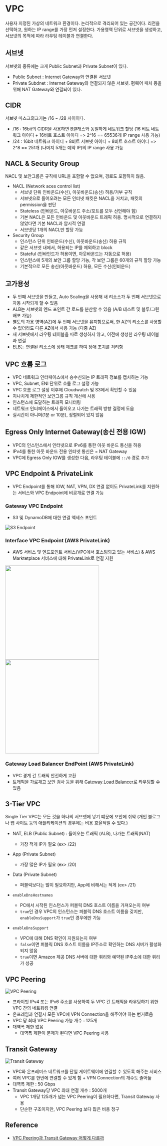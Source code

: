 # VPC

사용자 지정된 가상의 네트워크 환경이다. 논리적으로 격리되어 있는 공간이다.
리전을 선택하고, 원하는 IP range를 가장 먼저 설정한다.
가용영역 단위로 서브넷을 생성하고, 서브넷의 목적에 따라 라우팅 테이블과 연결한다.

## 서브넷

서브넷의 종류에는 크게 Public Subnet과 Private Subnet이 있다.

- Public Subnet : Internet Gateway와 연결된 서브넷
- Private Subdnet : Internet Gateway와 연결되지 않은 서브넷. 펌웨어 패치 등을 위해 NAT Gateway와 연결되어 있다.

## CIDR

서브넷 마스크의크기는 /16 ~ /28 사이이다.

- /16 : 16bit의 CIDR을 사용하면 B클래스와 동일하게 네트워크 할당 (16 비트 네트워크 아이디 + 16비트 호스트 아이디 => 2^16 == 65536개 IP range 사용 가능)
- /24 : 16bit 네트워크 아이디 + 8비트 서브넷 아이디 + 8비트 호스트 아이디 => 2^8 == 251개 (나머지 5개는 예약 IP)의 IP range 사용 가능

## NACL & Security Group

NACL 및 보안그룹은 규칙에 URL을 포함할 수 없으며, 경로도 포함하지 않음.

- NACL (Network aces control list)
  - 서브넷 단위 인바운드(수신), 아웃바운드(송신) 허용/거부 규칙
  - 서브넷으로 들어오려는 모든 인터넷 패킷은 NACL을 거치고, 패킷의 permission을 판단
  - Stateless (인바운드, 아웃바운드 주소/포트를 모두 선언해야 힘)
  - 기본 NACL은 모든 인바운드 및 아웃바운드 트래픽 허용. 명시적으로 연결하지 않았다면 기본 NACL과 암시적 연결
  - 서브넷당 1개의 NACL만 할당 가능
- Security Group
  - 인스턴스 단위 인바운드(수신), 아웃바운드(송신) 허용 규칙
  - 같은 서브넷 내에서, 허용되는 IP를 제외하고 block
  - Stateful (인바인드가 허용이면, 아웃바운드는 자동으로 허용)
  - 인스턴스에 5개의 보안 그룹 할당 가능, 각 보안 그룹은 60개의 규칙 할당 가능
  - 기본적으로 모든 송신(아웃바운드) 허용, 모든 수신(인비운드)

## 고가용성

- 두 번째 서브넷을 만들고, Auto Scaling을 사용해 새 리소스가 두 번째 서브넷으로 자동 시작되게 할 수 있음
- ALB는 서브넷의 엔드 포인트 간 로드를 분산할 수 있음 (A/B 테스트 및 블루/그린 배포 가능)
- 별도의 가용 영역(AZ)에 두 번째 서브넷을 유지함으로써, 한 AZ의 리소스를 사용할 수 없더라도 다른 AZ에서 사용 가능 (다중 AZ)
- 새 서브넷에서 라우팅 테이블을 따로 생성하지 않고, 이전에 생성한 라우팅 테이블과 연결
- ELB는 연결된 리소스에 상태 체크를 하여 장애 조치를 처리함

## VPC 흐름 로그

- VPC 네트워크 인터페이스에서 송수신되는 IP 트래픽 정보를 캡처하는 기능
- VPC, Subnet, ENI 단위로 흐름 로그 설정 가능
- VPC 흐름 로그 설정 이후에 Cloudwatch 및 S3에서 확인할 수 있음
- 지나치게 제한적인 보안그룹 규칙 개선에 사용
- 인스턴스에 도달하는 트래픽 모니터링
- 네트워크 인터페이스에서 들어오고 나가는 트래픽 방향 결정에 도움
- 실시간이 아니며(1분 or 10분), 정렬되어 있지 않음

## Egress Only Internet Gateway(송신 전용 IGW)

- VPC의 인스턴스에서 인터넷으로 IPv6를 통한 아웃 바운드 통신을 허용
- IPv4를 통한 아웃 바운드 전용 인터넷 통신은 = NAT Gateway
- VPC에 Egress Only IGW를 생성한 다음, 라우팅 테이블에 `::/0` 경로 추가

## VPC Endpoint & PrivateLink

- VPC Endpoint를 통해 IGW, NAT, VPN, DX 연결 없이도 PrivateLink를 지원하는 서비스와 VPC Endpoint에 비공개로 연결 가능

### Gateway VPC Endpoint

- S3 및 DynamoDB에 대한 연결 액세스 포인트

![S3 Endpoint](https://docs.aws.amazon.com/ko_kr/vpc/latest/privatelink/images/vpc-endpoint-s3-diagram.png)

### Interface VPC Endpoint (AWS PrivateLink)

- AWS 서비스 및 엔드포인트 서비스(VPC에서 호스팅되고 있는 서비스) & AWS Marktetplace 서비스에 대해 PrivateLink로 연결 지원
<p><img src="https://docs.aws.amazon.com/ko_kr/vpc/latest/privatelink/images/vpc-endpoint-kinesis-diagram.png" width=300><img src="https://docs.aws.amazon.com/ko_kr/vpc/latest/privatelink/images/vpc-endpoint-kinesis-private-dns-diagram.png" width=300>

### Gateway Load Balancer EndPoint (AWS PrivateLink)

- VPC 경계 간 트래픽 안전하게 교환
- 트래픽을 가로채고 보안 검사 등을 위해 [Gateway Load Balancer](https://docs.aws.amazon.com/ko_kr/elasticloadbalancing/latest/gateway/introduction.html)로 라우팅할 수 있음

## 3-Tier VPC

Single Tier VPC는 모든 것을 하나의 서브넷에 넣기 떄문에 보안에 취약 (개인 블로그나 웹 사이트 등의 애플리케이션의 경우에는 비용 효율적일 수 있다.)

- NAT, ELB (Public Subnet) : 들어오는 트래픽 (ALB), 나가는 트래픽(NAT)
  - 가장 적게 IP가 필요 (ex> /22)
- App (Private Subnet)
  - 가장 많은 IP가 필요 (ex> /20)
- Data (Private Subnet)

  - 퍼블릭보다는 많이 필요하지만, App에 비해서는 적게 (ex> /21)

- `enableDnsHostnames`
  - PC에서 시작된 인스턴스가 퍼블릭 DNS 호스트 이름을 가져오는지 여부
  - `true`인 경우 VPC의 인스턴스는 퍼블릭 DNS 호스트 이름을 갖지만, `enableDnsSupport`가 `true`인 경우에만 가능
- `enableDnsSupport`
  - VPC에 대해 DNS 확인이 지원되는지 여부
  - `false`이면 퍼블릭 DNS 호스트 이름을 IP주소로 확인하는 DNS 서버가 활성화되지 않음
  - `true`이면 Amazon 제공 DNS 서버에 대한 쿼리와 예약된 IP주소에 대한 쿼리가 성공

## VPC Peering

![VPC Peering](https://cdn-ssl-devio-img.classmethod.jp/wp-content/uploads/2020/05/VPC-Peering-On-Premise-1.png)

- 프라이빗 IPv4 또는 IPv6 주소를 사용하여 두 VPC 간 트래픽을 라우팅하기 위한 VPC 간의 네트워킹 연결
- 온프레임과 연결시 모든 VPC에 VPN Connection을 해주어야 하는 번거로움
- VPC 당 최대 VPC Peering 가능 개수 : 125개
- 대역폭 제한 없음
  - 대역폭 제한이 문제가 된다면 VPC Peering 사용

## Transit Gateway

![Transit Gateway](https://cdn-ssl-devio-img.classmethod.jp/wp-content/uploads/2020/05/TGW-On-Premise-1.png)

- VPC와 온프레미스 네트워크를 단일 게이트웨이에 연결할 수 있도록 해주는 서비스
- 여러 VPC를 한번에 연결할 수 있게 함 + VPN Connection의 개수도 줄어듦
- 대역폭 제한 : 50 Gbps
- Transit Gateway당 VPC 최대 연결 개수 : 5000개
  - VPC 1개당 125개가 넘는 VPC Peering이 필요하다면, Transit Gateway 사용
  - 단순한 구조이지만, VPC Peering 보다 많은 비용 청구

## Reference

- [VPC Peering과 Transit Gateway 어떻게 다를까](https://dev.classmethod.jp/articles/different-from-vpc-peering-and-transit-gateway/)
